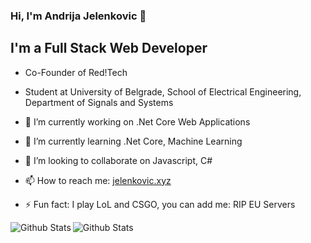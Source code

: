 ### Hi, I'm Andrija Jelenkovic 👋

## I'm a Full Stack Web Developer
- Co-Founder of Red!Tech
- Student at University of Belgrade, School of Electrical Engineering, Department of Signals and Systems

- 🔭 I’m currently working on .Net Core Web Applications
- 🌱 I’m currently learning .Net Core, Machine Learning
- 👯 I’m looking to collaborate on Javascript, C#
- 📫 How to reach me: [jelenkovic.xyz](https://jelenkovic.xyz/)
- ⚡ Fun fact: I play LoL and CSGO, you can add me: RIP EU Servers


<img align="left" alt="Github Stats" src="https://github-readme-stats.vercel.app/api/top-langs?username=amdrija&count_private=true"/>

<img align="left" alt="Github Stats" src="https://github-readme-stats.vercel.app/api?username=amdrija&show_icons=true&hide_border=true&count_private=true"/>

